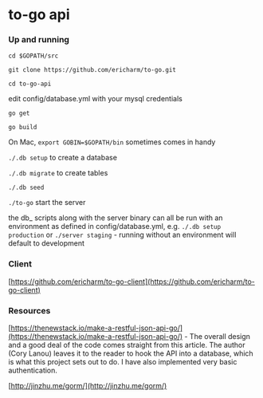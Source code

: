 # to-go api

### Up and running

`cd $GOPATH/src`

`git clone https://github.com/ericharm/to-go.git`

`cd to-go-api`

edit config/database.yml with your mysql credentials

`go get`

`go build`

On Mac, `export GOBIN=$GOPATH/bin` sometimes comes in handy

`./.db setup` to create a database

`./.db migrate` to create tables

`./.db seed`

`./to-go` start the server

the db&#95; scripts along with the server binary can all be run with an environment as defined in config/database.yml, e.g. `./.db setup production` or `./server staging` - running without an environment will default to development


### Client

[https://github.com/ericharm/to-go-client](https://github.com/ericharm/to-go-client)


### Resources

[https://thenewstack.io/make-a-restful-json-api-go/](https://thenewstack.io/make-a-restful-json-api-go/) - The overall design and a good deal of the code comes straight from this article. The author (Cory Lanou) leaves it to the reader to hook the API into a database, which is what this project sets out to do. I have also implemented very basic authentication.

[http://jinzhu.me/gorm/](http://jinzhu.me/gorm/)


